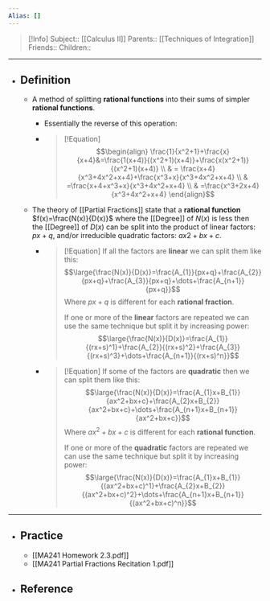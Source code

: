 ```yaml
---
Alias: []
---
```

> [!Info]
> Subject:: [[Calculus II]]
> Parents:: [[Techniques of Integration]]
> Friends:: 
> Children:: 
---
- ## Definition
	- A method of splitting **rational functions** into their sums of simpler **rational functions**.
		- Essentially the reverse of this operation:
		- > [!Equation]
		  > $$\begin{align}
		\frac{1}{x^2+1}+\frac{x}{x+4}&=\frac{1(x+4)}{(x^2+1)(x+4)}+\frac{x(x^2+1)}{(x^2+1)(x+4)} \\
	 & = \frac{x+4}{x^3+4x^2+x+4}+\frac{x^3+x}{x^3+4x^2+x+4} \\
	 & =\frac{x+4+x^3+x}{x^3+4x^2+x+4} \\
	 & =\frac{x^3+2x+4}{x^3+4x^2+x+4}
            > \end{align}$$
            
	- The theory of [[Partial Fractions]] state that a **rational function** $f(x)=\frac{N(x)}{D(x)}$ where the [[Degree]] of $N(x)$ is less then the [[Degree]] of $D(x)$ can be split into the product of linear factors: $px + q$, and/or irreducible quadratic factors: $ax2 + bx + c$.
		- > [!Equation]
		  > If all the factors are **linear** we can split them like this:
		  > $$\large{\frac{N(x)}{D(x)}=\frac{A_{1}}{px+q}+\frac{A_{2}}{px+q}+\frac{A_{3}}{px+q}+\dots+\frac{A_{n+1}}{px+q}}$$
		  > Where $px+q$ is different for each **rational fraction**.
		  > 
		  > If one or more of the **linear** factors are repeated we can use the same technique but split it by increasing power:
		  > $$\large{\frac{N(x)}{D(x)}=\frac{A_{1}}{(rx+s)^1}+\frac{A_{2}}{(rx+s)^2}+\frac{A_{3}}{(rx+s)^3}+\dots+\frac{A_{n+1}}{(rx+s)^n}}$$
		  
		- > [!Equation]
		  > If some of the factors are **quadratic** then we can split them like this:
		  > $$\large{\frac{N(x)}{D(x)}=\frac{A_{1}x+B_{1}}{ax^2+bx+c}+\frac{A_{2}x+B_{2}}{ax^2+bx+c}+\dots+\frac{A_{n+1}x+B_{n+1}}{ax^2+bx+c}}$$
		  > Where $ax^2+bx+c$ is different for each **rational function**.
		  > 
		  > If one or more of the **quadratic** factors are repeated we can use the same technique but split it by increasing power:
		  > $$\large{\frac{N(x)}{D(x)}=\frac{A_{1}x+B_{1}}{(ax^2+bx+c)^1}+\frac{A_{2}x+B_{2}}{(ax^2+bx+c)^2}+\dots+\frac{A_{n+1}x+B_{n+1}}{(ax^2+bx+c)^n}}$$
---
- ## Practice
	- [[MA241 Homework 2.3.pdf]]
	- [[MA241 Partial Fractions Recitation 1.pdf]]
- ## Reference